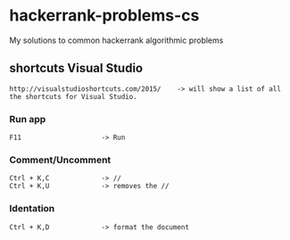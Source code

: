 # hackerrank-problems-cs
My solutions to common hackerrank algorithmic problems

## shortcuts Visual Studio
```
http://visualstudioshortcuts.com/2015/    -> will show a list of all the shortcuts for Visual Studio.
```

### Run app
```
F11           	       -> Run 
```

### Comment/Uncomment
```
Ctrl + K,C             -> //
Ctrl + K,U		       -> removes the //
```

### Identation
```
Ctrl + K,D             -> format the document
```